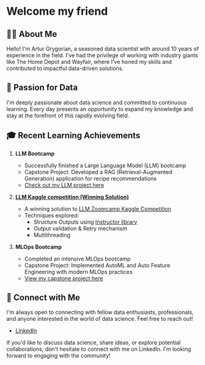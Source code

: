 # Welcome my friend

## 👨‍💻 About Me

Hello! I'm Artur Grygorian, a seasoned data scientist with around 10 years of experience in the field. I've had the privilege of working with industry giants like The Home Depot and Wayfair, where I've honed my skills and contributed to impactful data-driven solutions.

## 🚀 Passion for Data

I'm deeply passionate about data science and committed to continuous learning. Every day presents an opportunity to expand my knowledge and stay at the forefront of this rapidly evolving field.

## 🎓 Recent Learning Achievements

1. **LLM Bootcamp**
   - Successfully finished a Large Language Model (LLM) bootcamp
   - Capstone Project: Developed a RAG (Retrieval-Augmented Generation) application for recipe recommendations
   - [Check out my LLM project here](https://github.com/ArturGR3/food_search_RAG)

2. **[LLM Kaggle competition (Winning Solution)](https://github.com/ArturGR3/LLM-kaggle-competition)**
   - A winning solution to [LLM Zoomcamp Kaggle Competition](https://www.kaggle.com/competitions/llm-zoomcamp-2024-competition/leaderboard)
   - Techniques explored:
     - Structure Outputs using [Instructor library](https://github.com/instructor-ai/instructor)
     - Output validation & Retry mechanism
     - Multithreading

3. **MLOps Bootcamp**
   - Completed an intensive MLOps bootcamp
   - Capstone Project: Implemented AutoML and Auto Feature Engineering with modern MLOps practices
   - [View my capstone project here](https://github.com/ArturGR3/MLOps-project)
     
## 🔗 Connect with Me

I'm always open to connecting with fellow data enthusiasts, professionals, and anyone interested in the world of data science. Feel free to reach out!

- [LinkedIn](https://www.linkedin.com/in/arthurgrygorian/) <!-- Replace # with your LinkedIn profile URL -->

If you'd like to discuss data science, share ideas, or explore potential collaborations, don't hesitate to connect with me on LinkedIn. I'm looking forward to engaging with the community!
